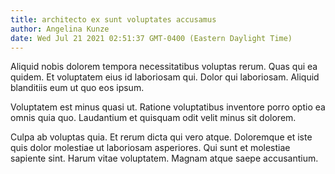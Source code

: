 ```yaml
---
title: architecto ex sunt voluptates accusamus
author: Angelina Kunze
date: Wed Jul 21 2021 02:51:37 GMT-0400 (Eastern Daylight Time)
---
```

Aliquid nobis dolorem tempora necessitatibus voluptas rerum. Quas qui ea quidem. Et voluptatem eius id laboriosam qui. Dolor qui laboriosam. Aliquid blanditiis eum ut quo eos ipsum.

 Voluptatem est minus quasi ut. Ratione voluptatibus inventore porro optio ea omnis quia quo. Laudantium et quisquam odit velit minus sit dolorem.

 Culpa ab voluptas quia. Et rerum dicta qui vero atque. Doloremque et iste quis dolor molestiae ut laboriosam asperiores. Qui sunt et molestiae sapiente sint. Harum vitae voluptatem. Magnam atque saepe accusantium.